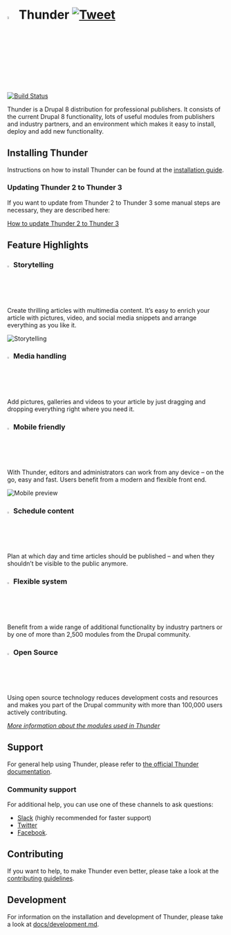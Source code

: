 # <img src="./files/images/thunder.svg?sanitize=true" alt="Thunder" width="4%"/> Thunder [![Tweet](https://img.shields.io/twitter/url/http/shields.io.svg?style=social)](https://twitter.com/intent/tweet?text=I%20just%20tried%20ThunderCMS.%20The%20CMS%20for%20professional%20publishing!&url=https://www.thunder.org&via=ThunderCoreTeam&hashtags=drupal8,publishing,ThunderCMS)

[![Build Status](https://travis-ci.com/thunder/thunder-distribution.svg?branch=8.x-4.x)](https://travis-ci.com/thunder/thunder-distribution)

Thunder is a Drupal 8 distribution for professional publishers. It consists of the current Drupal 8 functionality, lots of useful modules from publishers and industry partners, and an environment which makes it easy to install, deploy and add new functionality.


## Installing Thunder
Instructions on how to install Thunder can be found at the [installation guide](https://thunder.github.io/thunder-documentation/quick-install).

### Updating Thunder 2 to Thunder 3
If you want to update from Thunder 2 to Thunder 3 some manual steps are necessary, they are described here:

[How to update Thunder 2 to Thunder 3](https://thunder.github.io/thunder-documentation/update-2-to-3)

## Feature Highlights
### <img src="./files/images/story_fireplace_b.png" alt="Storytelling" width="2%"/> Storytelling
Create thrilling articles with multimedia content. It’s easy to enrich your article with pictures, video, and social media snippets and arrange everything as you like it.

![Storytelling](./files/images/storytelling.png)
### <img src="./files/images/media_handling_b_0.png" alt="Storytelling" width="2%"/> Media handling
Add pictures, galleries and videos to your article by just dragging and dropping everything right where you need it.
### <img src="./files/images/mobile_friendly_e_0.png" alt="Storytelling" width="2%"/> Mobile friendly
With Thunder, editors and administrators can work from any device – on the go, easy and fast. Users benefit from a modern and flexible front end.

![Mobile preview](./files/images/mobile.png)
### <img src="./files/images/schedule_content_g_0.png" alt="Storytelling" width="2%"/> Schedule content
Plan at which day and time articles should be published – and when they shouldn’t be visible to the public anymore.
### <img src="./files/images/flexible_system_b_0.png" alt="Storytelling" width="2%"/> Flexible system
Benefit from a wide range of additional functionality by industry partners or by one of more than 2,500 modules from the Drupal community.
### <img src="./files/images/drupal_community_b_1.png" alt="Storytelling" width="2%"/> Open Source
Using open source technology reduces development costs and resources and makes you part of the Drupal community with more than 100,000 users actively contributing.

*[More information about the modules used in Thunder](https://burdamagazinorg.github.io/thunder-documentation/modules)*

## Support
For general help using Thunder, please refer to [the official Thunder documentation](https://thunder.github.io/thunder-documentation).

### Community support
For additional help, you can use one of these channels to ask questions:

* [Slack](https://thunder.org/contact-us) (highly recommended for faster support)
* [Twitter](https://twitter.com/ThunderCoreTeam)
* [Facebook](https://www.facebook.com/Thunder-CMS-168018513979183/).

## Contributing
If you want to help, to make Thunder even better, please take a look at the [contributing guidelines](CONTRIBUTING.md).

## Development
For information on the installation and development of Thunder, please take a look at [docs/development.md](docs/development.md).
